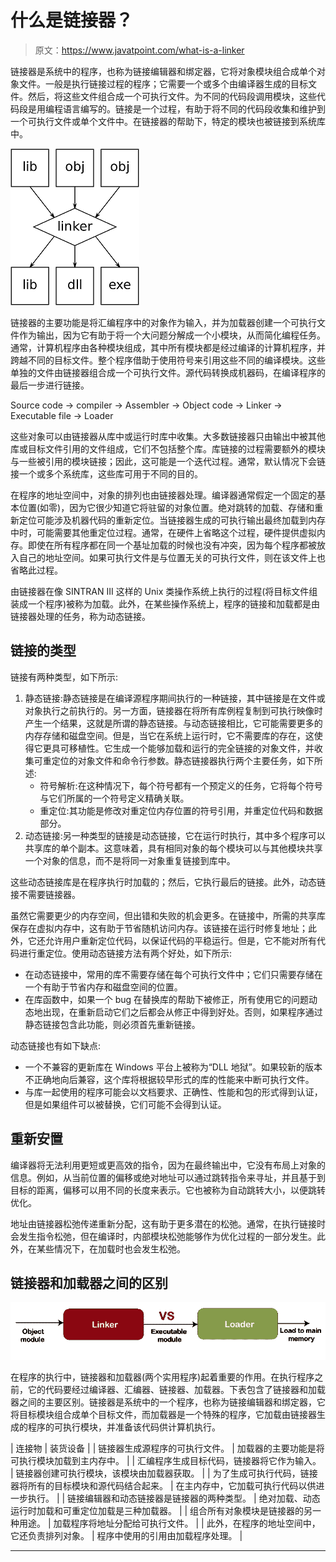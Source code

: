 # 什么是链接器？

> 原文：<https://www.javatpoint.com/what-is-a-linker>

链接器是系统中的程序，也称为链接编辑器和绑定器，它将对象模块组合成单个对象文件。一般是执行链接过程的程序；它需要一个或多个由编译器生成的目标文件。然后，将这些文件组合成一个可执行文件。为不同的代码段调用模块，这些代码段是用编程语言编写的。链接是一个过程，有助于将不同的代码段收集和维护到一个可执行文件或单个文件中。在链接器的帮助下，特定的模块也被链接到系统库中。

![What is a Linker](img/426d31a2bfcd1d868d950f36e8692962.png)

链接器的主要功能是将汇编程序中的对象作为输入，并为加载器创建一个可执行文件作为输出，因为它有助于将一个大问题分解成一个小模块，从而简化编程任务。通常，计算机程序由各种模块组成，其中所有模块都是经过编译的计算机程序，并跨越不同的目标文件。整个程序借助于使用符号来引用这些不同的编译模块。这些单独的文件由链接器组合成一个可执行文件。源代码转换成机器码，在编译程序的最后一步进行链接。

Source code -> compiler -> Assembler -> Object code -> Linker -> Executable file -> Loader

这些对象可以由链接器从库中或运行时库中收集。大多数链接器只由输出中被其他库或目标文件引用的文件组成，它们不包括整个库。库链接的过程需要额外的模块与一些被引用的模块链接；因此，这可能是一个迭代过程。通常，默认情况下会链接一个或多个系统库，这些库可用于不同的目的。

在程序的地址空间中，对象的排列也由链接器处理。编译器通常假定一个固定的基本位置(如零)，因为它很少知道它将驻留的对象位置。绝对跳转的加载、存储和重新定位可能涉及机器代码的重新定位。当链接器生成的可执行输出最终加载到内存中时，可能需要其他重定位过程。通常，在硬件上省略这个过程，硬件提供虚拟内存。即使在所有程序都在同一个基址加载的时候也没有冲突，因为每个程序都被放入自己的地址空间。如果可执行文件是与位置无关的可执行文件，则在该文件上也省略此过程。

由链接器在像 SINTRAN III 这样的 Unix 类操作系统上执行的过程(将目标文件组装成一个程序)被称为加载。此外，在某些操作系统上，程序的链接和加载都是由链接器处理的任务，称为动态链接。

## 链接的类型

链接有两种类型，如下所示:

1.  静态链接:静态链接是在编译源程序期间执行的一种链接，其中链接是在文件或对象执行之前执行的。另一方面，链接器在将所有库例程复制到可执行映像时产生一个结果，这就是所谓的静态链接。与动态链接相比，它可能需要更多的内存存储和磁盘空间。但是，当它在系统上运行时，它不需要库的存在，这使得它更具可移植性。它生成一个能够加载和运行的完全链接的对象文件，并收集可重定位的对象文件和命令行参数。静态链接器执行两个主要任务，如下所述:
    *   符号解析:在这种情况下，每个符号都有一个预定义的任务，它将每个符号与它们所属的一个符号定义精确关联。
    *   重定位:其功能是修改对重定位内存位置的符号引用，并重定位代码和数据部分。
2.  动态链接:另一种类型的链接是动态链接，它在运行时执行，其中多个程序可以共享库的单个副本。这意味着，具有相同对象的每个模块可以与其他模块共享一个对象的信息，而不是将同一对象重复链接到库中。

这些动态链接库是在程序执行时加载的；然后，它执行最后的链接。此外，动态链接不需要链接器。

虽然它需要更少的内存空间，但出错和失败的机会更多。在链接中，所需的共享库保存在虚拟内存中，这有助于节省随机访问内存。该链接在运行时修复地址；此外，它还允许用户重新定位代码，以保证代码的平稳运行。但是，它不能对所有代码进行重定位。使用动态链接方法有两个好处，如下所示:

*   在动态链接中，常用的库不需要存储在每个可执行文件中；它们只需要存储在一个有助于节省内存和磁盘空间的位置。
*   在库函数中，如果一个 bug 在替换库的帮助下被修正，所有使用它的问题动态地出现，在重新启动它们之后都会从修正中得到好处。否则，如果程序通过静态链接包含此功能，则必须首先重新链接。

动态链接也有如下缺点:

*   一个不兼容的更新库在 Windows 平台上被称为“DLL 地狱”。如果较新的版本不正确地向后兼容，这个库将根据较早形式的库的性能来中断可执行文件。
*   与库一起使用的程序可能会以文档要求、正确性、性能和包的形式得到认证，但是如果组件可以被替换，它们可能不会得到认证。

## 重新安置

编译器将无法利用更短或更高效的指令，因为在最终输出中，它没有布局上对象的信息。例如，从当前位置的偏移或绝对地址可以通过跳转指令来寻址，并且基于到目标的距离，偏移可以用不同的长度来表示。它也被称为自动跳转大小，以便跳转优化。

地址由链接器松弛传递重新分配，这有助于更多潜在的松弛。通常，在执行链接时会发生指令松弛，但在编译时，内部模块松弛能够作为优化过程的一部分发生。此外，在某些情况下，在加载时也会发生松弛。

## 链接器和加载器之间的区别

![What is a Linker](img/09b841d92871e77b6c39a83402205b45.png)

在程序的执行中，链接器和加载器(两个实用程序)起着重要的作用。在执行程序之前，它的代码要经过编译器、汇编器、链接器、加载器。下表包含了链接器和加载器之间的主要区别。链接器是系统中的一个程序，也称为链接编辑器和绑定器，它将目标模块组合成单个目标文件，而加载器是一个特殊的程序，它加载由链接器生成的程序的可执行模块，并准备该代码供计算机执行。

| 连接物 | 装货设备 |
| 链接器生成源程序的可执行文件。 | 加载器的主要功能是将可执行模块加载到主内存中。 |
| 汇编程序生成目标代码，链接器将它作为输入。 | 链接器创建可执行模块，该模块由加载器获取。 |
| 为了生成可执行代码，链接器将所有的目标模块和源代码结合起来。 | 在主内存中，它加载可执行代码以供进一步执行。 |
| 链接编辑器和动态链接器是链接器的两种类型。 | 绝对加载、动态运行时加载和可重定位加载是三种加载器。 |
| 组合所有对象模块是链接器的另一种用途。 | 加载程序将地址分配给可执行文件。 |
| 此外，在程序的地址空间中，它还负责排列对象。 | 程序中使用的引用由加载程序处理。 |

* * *